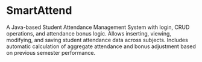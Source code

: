 # SmartAttend
A Java-based Student Attendance Management System with login, CRUD operations, and attendance bonus logic.   Allows inserting, viewing, modifying, and saving student attendance data across subjects.   Includes automatic calculation of aggregate attendance and bonus adjustment based on previous semester performance.
